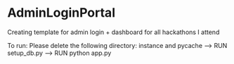# AdminLoginPortal
Creating template for admin login + dashboard for all hackathons I attend

<p>To run:
Please delete the following directory: instance and pycache --> RUN setup_db.py --> RUN python app.py
</p>


